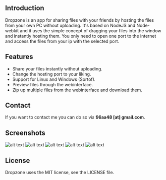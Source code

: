 ## Introduction

Dropzone is an app for sharing files with your friends by hosting the files from your own PC without uploading.
It's based on NodeJS and Node-webkit and it uses the simple concept of dragging your files into the window and instantly hosting them.
You only need to open one port to the internet and access the files from your ip with the selected port.

## Features

- Share your files instantly without uploading.
- Change the hosting port to your liking.
- Support for Linux and Windows (Sortof).
- Preview files through the webinterface.
- Zip up multiple files from the webinterface and download them.

## Contact

If you want to contact me you can do so via **96aa48 [at] gmail.com**.

## Screenshots

![alt text](http://i.imgur.com/dOGXbGo.png "The application running in Windows 8.")
![alt text](http://i.imgur.com/7jeAH9M.png "The editable settings.")
![alt text](http://i.imgur.com/xLfP5zD.png "Simply drop the files in the window.")
![alt text](http://i.imgur.com/xzTDKW2.png "And see them instantly on the webinterface.")
![alt text](http://i.imgur.com/KFR5atF.png "You can preview certain files.")
## License

Dropzone uses the MIT license, see the LICENSE file.
